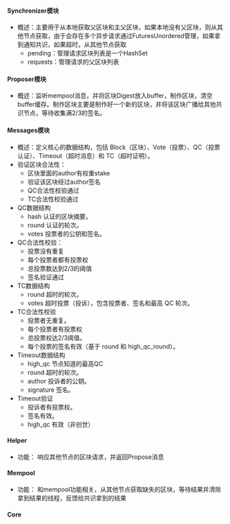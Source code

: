 #### Synchronizer模块
- 概述：主要用于从本地获取父区块和主父区块，如果本地没有父区块，则从其他节点获取，由于会存在多个异步请求通过FuturesUnordered管理，如果拿到通知共识，如果超时，从其他节点获取
  - pending：管理请求区块列表是一个HashSet
  - requests：管理请求的父区块列表
#### Proposer模块
- 概述：监听mempool消息，并将区块Digest放入buffer，制作区块，清空buffer缓存。制作区块主要是制作好一个新的区块，并将该区块广播给其他共识节点，等待收集满2/3的签名。
#### Messages模块
- 概述：定义核心的数据结构，包括 Block（区块）、Vote（投票）、QC（投票认证）、Timeout（超时消息）和 TC（超时证明）。
- 验证区块合法性：
  - 区块里面的author有权重stake
  - 验证该区块经过author签名
  - QC合法性校验通过
  - TC合法性校验通过
- QC数据结构
  - hash 认证的区块摘要。
  - round 认证的轮次。
  - votes 投票者的公钥和签名。
- QC合法性校验：
  - 投票没有重复
  - 每个投票者都有投票权
  - 总投票数达到2/3的阈值
  - 签名验证通过
- TC数据结构
  - round 超时的轮次。
  - votes 超时投票（投诉），包含投票者、签名和最高 QC 轮次。
- TC合法性校验
  -  投票者无重复。
  -  每个投票者有投票权
  -  总投票权达2/3阈值。
  -  每个投票的签名有效（基于 round 和 high_qc_round）。
- Timeout数据结构
  - high_qc 节点知道的最高QC  
  - round 超时的轮次。
  - author 投诉者的公钥。
  - signature 签名。
- Timeout验证
  - 投诉者有投票权。
  - 签名有效。
  - high_qc 有效（非创世）
#### Helper
- 功能： 响应其他节点的区块请求，并返回Propose消息
#### Mempool
- 功能： 和mempool功能相关，从其他节点获取缺失的区块，等待结果并清除拿到结果的线程，反馈给共识拿到的结果
#### Core
